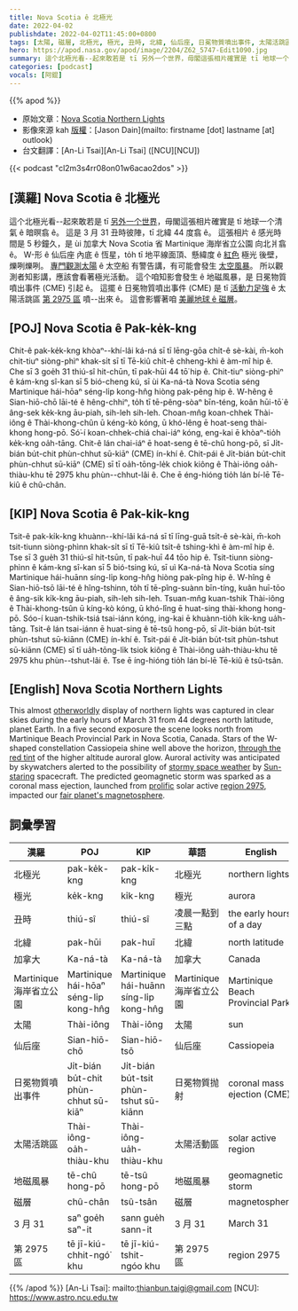 ```yaml
---
title: Nova Scotia ê 北極光
date: 2022-04-02
publishdate: 2022-04-02T11:45:00+0800
tags: [太陽, 磁層, 北極光, 極光, 丑時, 北緯, 仙后座, 日冕物質噴出事件, 太陽活跳區, 地磁風暴]
hero: https://apod.nasa.gov/apod/image/2204/Z62_5747-Edit1090.jpg
summary: 這个北極光看--起來敢若是 tī 另外一个世界，毋閣這張相片確實是 tī 地球一个月清氣 ê 暗暝翕 ê。
categories: [podcast]
vocals: [阿錕]
---
```


{{% apod %}}

- 原始文章：[Nova Scotia Northern Lights](https://apod.nasa.gov/apod/ap220402.html)
- 影像來源 kah [版權][copyright]：[Jason Dain](mailto: firstname [dot] lastname [at] outlook)
- 台文翻譯：[An-Li Tsai][An-Li Tsai] ([NCU][NCU])

{{< podcast "cl2m3s4rr08on01w6acao2dos" >}}

## [漢羅] Nova Scotia ê 北極光
這个北極光看--起來敢若是 tī [另外一个世界][otherworldly]，毋閣這張相片確實是 tī 地球一个清氣 ê 暗暝翕 ê。
這是 3 月 31 丑時彼陣，tī 北緯 44 度翕 ê。
這張相片 ê 感光時間是 5 秒鐘久，是 ùi 加拿大 Nova Scotia 省 Martinique 海岸省立公園 向北爿翕 ê。
W-形 ê 仙后座 內底 ê 恆星，to̍h tī 地平線面頂、懸緯度 ê [紅色][through the red tint] 極光 後壁，爍咧爍咧。
[專門觀測太陽][Sun-staring] ê 太空船 有警告講，有可能會發生 [太空風暴][stormy space weather]。
所以觀測者知影講，應該會看著極光活動。
這个咱知影會發生 ê 地磁風暴，是 日冕物質噴出事件 (CME) 引起 ê。
這擺 ê 日冕物質噴出事件 (CME) 是 tī [活動力足強][prolific] ê 太陽活跳區 [第 2975 區][region 2975 t] 噴--出來 ê。
這會影響著咱 [美麗地球 ê 磁層][fair planet's magnetosphere]。

## [POJ] Nova Scotia ê Pak-ke̍k-kng
Chit-ê pak-ke̍k-kng khòaⁿ--khí-lâi ká-ná sī tī lēng-gōa chi̍t-ê sè-kài, m̄-koh chit-tiuⁿ siòng-phìⁿ khak-si̍t sī tī Tē-kiû chi̍t-ê chheng-khì ê àm-mî hip ê.
Che sī 3 goe̍h 31 thiú-sî hit-chūn, tī pak-hūi 44 tō͘ hip ê.
Chit-tiuⁿ siòng-phìⁿ ê kám-kng sî-kan sī 5 bió-cheng kú, sī ùi Ka-ná-tà Nova Scotia séng Martinique hái-hōaⁿ séng-li̍p kong-hn̂g hiòng pak-pêng hip ê.
W-hêng ê Sian-hiō-chō lāi-té ê hêng-chhiⁿ, to̍h tī tē-pêng-sòaⁿ bīn-téng, koân hūi-tō͘ ê âng-sek ke̍k-kng āu-piah, sih-leh sih-leh.
Choan-mn̂g koan-chhek Thài-iông ê Thài-khong-chûn ū kéng-kò kóng, ū khó-lêng ē hoat-seng thài-khong hong-pō.
Só͘-í koan-chhek-chiá chai-iáⁿ kóng, eng-kai ē khòaⁿ-tio̍h ke̍k-kng oa̍h-tāng.
Chit-ê lán chai-iáⁿ ē hoat-seng ê tē-chû hong-pō, sī Ji̍t-bián bu̍t-chit phùn-chhut sū-kiāⁿ (CME) ín-khí ê.
Chit-pái ê Ji̍t-bián bu̍t-chit phùn-chhut sū-kiāⁿ (CME) sī tī oa̍h-tōng-le̍k chiok kiông ê Thài-iông oa̍h-thiàu-khu tē 2975 khu phùn--chhut-lâi ê.
Che ē éng-hióng tio̍h lán bí-lē Tē-kiû ê chû-chân.

## [KIP] Nova Scotia ê Pak-ki̍k-kng
Tsit-ê pak-ki̍k-kng khuànn--khí-lâi ká-ná sī tī līng-guā tsi̍t-ê sè-kài, m̄-koh tsit-tiunn siòng-phìnn khak-si̍t sī tī Tē-kiû tsi̍t-ê tshing-khì ê àm-mî hip ê.
Tse sī 3 gue̍h 31 thiú-sî hit-tsūn, tī pak-huī 44 tōo hip ê.
Tsit-tiunn siòng-phìnn ê kám-kng sî-kan sī 5 bió-tsing kú, sī uì Ka-ná-tà Nova Scotia síng Martinique hái-huānn síng-li̍p kong-hn̂g hiòng pak-pîng hip ê.
W-hîng ê Sian-hiō-tsō lāi-té ê hîng-tshinn, to̍h tī tē-pîng-suànn bīn-tíng, kuân huī-tōo ê âng-sik ki̍k-kng āu-piah, sih-leh sih-leh.
Tsuan-mn̂g kuan-tshik Thài-iông ê Thài-khong-tsûn ū kíng-kò kóng, ū khó-lîng ē huat-sing thài-khong hong-pō.
Sóo-í kuan-tshik-tsiá tsai-iánn kóng, ing-kai ē khuànn-tio̍h ki̍k-kng ua̍h-tāng.
Tsit-ê lán tsai-iánn ē huat-sing ê tē-tsû hong-pō, sī Ji̍t-bián bu̍t-tsit phùn-tshut sū-kiānn (CME) ín-khí ê.
Tsit-pái ê Ji̍t-bián bu̍t-tsit phùn-tshut sū-kiānn (CME) sī tī ua̍h-tōng-li̍k tsiok kiông ê Thài-iông ua̍h-thiàu-khu tē 2975 khu phùn--tshut-lâi ê.
Tse ē íng-hióng tio̍h lán bí-lē Tē-kiû ê tsû-tsân.

## [English] Nova Scotia Northern Lights
This almost [otherworldly][otherworldly] display of northern lights was captured in clear skies during the early hours of March 31 from 44 degrees north latitude, planet Earth.
In a five second exposure the scene looks north from Martinique Beach Provincial Park in Nova Scotia, Canada.
Stars of the W-shaped constellation Cassiopeia shine well above the horizon, [through the red tint][through the red tint] of the higher altitude auroral glow.
Auroral activity was anticipated by skywatchers alerted to the possibility of [stormy space weather][stormy space weather] by [Sun-staring][Sun-staring] spacecraft.
The predicted geomagnetic storm was sparked as a coronal mass ejection, launched from [prolific][prolific] solar active [region 2975][region 2975 e], impacted our [fair planet's magnetosphere][fair planet's magnetosphere].

## 詞彙學習

|漢羅|POJ|KIP|華語|English|
|-|-|-|-|-|
|北極光|pak-ke̍k-kng|pak-ki̍k-kng|北極光|northern lights|
|極光|ke̍k-kng|ki̍k-kng|極光|aurora|
|丑時|thiú-sî|thiú-sî|凌晨一點到三點|the early hours of a day|
|北緯|pak-hūi|pak-huī|北緯|north latitude|
|加拿大|Ka-ná-tà|Ka-ná-tà|加拿大|Canada|
|Martinique 海岸省立公園|Martinique hái-hōaⁿ séng-li̍p kong-hn̂g|Martinique hái-huānn síng-li̍p kong-hn̂g|Martinique 海岸省立公園|Martinique Beach Provincial Park|
|太陽|Thài-iông|Thài-iông|太陽|sun|
|仙后座|Sian-hiō-chō|Sian-hiō-tsō|仙后座|Cassiopeia|
|日冕物質噴出事件|Ji̍t-bián bu̍t-chit phùn-chhut sū-kiāⁿ|Ji̍t-bián bu̍t-tsit phùn-tshut sū-kiānn|日冕物質抛射|coronal mass ejection (CME)|
|太陽活跳區|Thài-iông-oa̍h-thiàu-khu|Thài-iông-ua̍h-thiàu-khu|太陽活動區|solar active region|
|地磁風暴|tē-chû hong-pō|tē-tsû hong-pō|地磁風暴|geomagnetic storm|
|磁層|chû-chân|tsû-tsân|磁層|magnetosphere|
|3 月 31|saⁿ goe̍h saⁿ-it|sann gue̍h sann-it|3 月 31|March 31|
|第 2975 區|tē jī-kiú-chhit-ngó͘ khu|tē jī-kiú-tshit-ngóo khu|第 2975 區|region 2975|

{{% /apod %}}
[An-Li Tsai]: mailto:thianbun.taigi@gmail.com
[NCU]: https://www.astro.ncu.edu.tw

[copyright]: https://apod.nasa.gov/apod/fap/lib/about_apod.html#srapply

[otherworldly]:https://apod.nasa.gov/apod/ap170513.html
[through the red tint]:http://ffden-2.phys.uaf.edu/211.fall2000.web.projects/Christina%20Shaw/AuroraColors.html
[stormy space weather]:https://www.nasa.gov/feature/goddard/2021/five-questions-about-space-weather-and-its-effects-on-earth-answered
[Sun-staring]:https://soho.nascom.nasa.gov/data/realtime/realtime-update.html
[prolific]:https://spaceweatherarchive.com/2022/03/30/a-cannibal-cme-is-approaching-earth/
[region 2975 e]:https://apod.nasa.gov/apod/ap220401.html
[region 2975 t]:https://apod.tw/daily/20220401/
[fair planet's magnetosphere]:https://science.nasa.gov/heliophysics/focus-areas/magnetosphere-ionosphere
